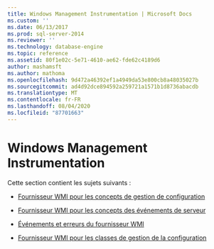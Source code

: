 ```yaml
---
title: Windows Management Instrumentation | Microsoft Docs
ms.custom: ''
ms.date: 06/13/2017
ms.prod: sql-server-2014
ms.reviewer: ''
ms.technology: database-engine
ms.topic: reference
ms.assetid: 80f1e02c-5e71-4610-ae62-fde62c4189d6
author: mashamsft
ms.author: mathoma
ms.openlocfilehash: 9d472a46392ef1a4949da53e800cb8a48035027b
ms.sourcegitcommit: ad4d92dce894592a259721a1571b1d8736abacdb
ms.translationtype: MT
ms.contentlocale: fr-FR
ms.lasthandoff: 08/04/2020
ms.locfileid: "87701663"
---
```

# <a name="windows-management-instrumentation"></a>Windows Management Instrumentation
  Cette section contient les sujets suivants :  
  
-   [Fournisseur WMI pour les concepts de gestion de configuration](../../relational-databases/wmi-provider-configuration/wmi-provider-for-configuration-management.md)  
  
-   [Fournisseur WMI pour les concepts des événements de serveur](../../relational-databases/wmi-provider-server-events/wmi-provider-for-server-events-concepts.md)  
  
-   [Événements et erreurs du fournisseur WMI](../../relational-databases/native-client-ole-db-errors/errors.md)  
  
-   [Fournisseur WMI pour les classes de gestion de la configuration](../../relational-databases/wmi-provider-configuration-classes/wmi-provider-for-configuration-management-classes.md)  
  
  
